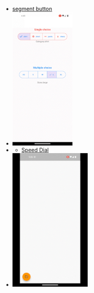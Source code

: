 



- [ segment button ](https://github.com/AhmedTahaMohamedeen/Flutter_packages/tree/main/segment_button)
-   <img src="segment_button/assets/segmentButton.gif" height="350em" /> 
-   - [ Speed Dial ](https://github.com/AhmedTahaMohamedeen/Flutter_packages/tree/main/speed_dial) 
-    <img src="speed_dial/assets/speedDial.gif" height="350em" />
 


 
